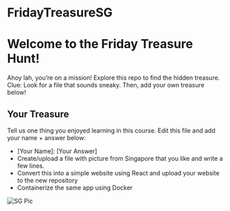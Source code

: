 # FridayTreasureSG
# Welcome to the Friday Treasure Hunt!
Ahoy lah, you’re on a mission! Explore this repo to find the hidden treasure. 
Clue: Look for a file that sounds sneaky. Then, add your own treasure below!

## Your Treasure
Tell us one thing you enjoyed learning in this course. Edit this file and add your name + answer below:
- [Your Name]: [Your Answer]
- Create/upload a file with picture from Singapore that you like and write a few lines.
- Convert this into a simple website using React and upload your website to the new repository
- Containerize the same app using Docker

![SG Pic](main/sg-pic.jpg) 

